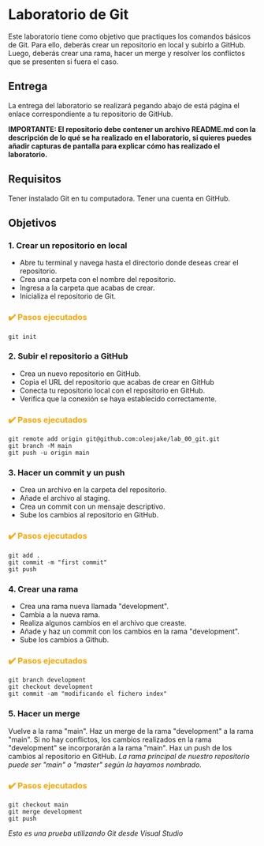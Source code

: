 # Laboratorio de Git
Este laboratorio tiene como objetivo que practiques los comandos básicos de Git. Para ello, deberás crear un repositorio en local y subirlo a GitHub. Luego, deberás crear una rama, hacer un merge y resolver los conflictos que se presenten si fuera el caso.

## Entrega
La entrega del laboratorio se realizará pegando abajo de está página el enlace correspondiente a tu repositorio de GitHub.

**IMPORTANTE: El repositorio debe contener un archivo README.md con la descripción de lo qué se ha realizado en el laboratorio, si quieres puedes añadir capturas de pantalla para explicar cómo has realizado el laboratorio.**

## Requisitos
Tener instalado Git en tu computadora.
Tener una cuenta en GitHub.

## Objetivos
### 1. Crear un repositorio en local
* Abre tu terminal y navega hasta el directorio donde deseas crear el repositorio.
* Crea una carpeta con el nombre del repositorio.
* Ingresa a la carpeta que acabas de crear.
* Inicializa el repositorio de Git.

<h3 style="color:orange">✔️ Pasos ejecutados</h3>

```
git init
```

### 2. Subir el repositorio a GitHub
* Crea un nuevo repositorio en GitHub.
* Copia el URL del repositorio que acabas de crear en GitHub
* Conecta tu repositorio local con el repositorio en GitHub.
* Verifica que la conexión se haya establecido correctamente.

<h3 style="color:orange">✔️ Pasos ejecutados</h3>

```
git remote add origin git@github.com:oleojake/lab_00_git.git
git branch -M main
git push -u origin main
```

### 3. Hacer un commit y un push
* Crea un archivo en la carpeta del repositorio.
* Añade el archivo al staging.
* Crea un commit con un mensaje descriptivo.
* Sube los cambios al repositorio en GitHub.

<h3 style="color:orange">✔️ Pasos ejecutados</h3>

```
git add .
git commit -m "first commit"
git push
```

### 4. Crear una rama
* Crea una rama nueva llamada "development".
* Cambia a la nueva rama.
* Realiza algunos cambios en el archivo que creaste.
* Añade y haz un commit con los cambios en la rama "development".
* Sube los cambios a Github.

<h3 style="color:orange">✔️ Pasos ejecutados</h3>

```
git branch development
git checkout development
git commit -am "modificando el fichero index"
```

### 5. Hacer un merge
Vuelve a la rama "main".
Haz un merge de la rama "development" a la rama "main".
Si no hay conflictos, los cambios realizados en la rama "development" se incorporarán a la rama "main".
Hax un push de los cambios al repositorio en GitHub.
*La rama principal de nuestro repositorio puede ser "main" o "master" según la hayamos nombrado.*

<h3 style="color:orange">✔️ Pasos ejecutados</h3>

```
git checkout main
git merge development
git push
```
*Esto es una prueba utilizando Git desde Visual Studio*